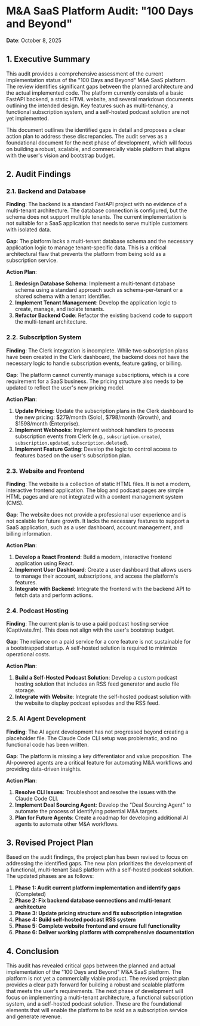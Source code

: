 # M&A SaaS Platform Audit: "100 Days and Beyond"

**Date**: October 8, 2025

## 1. Executive Summary

This audit provides a comprehensive assessment of the current implementation status of the "100 Days and Beyond" M&A SaaS platform. The review identifies significant gaps between the planned architecture and the actual implemented code. The platform currently consists of a basic FastAPI backend, a static HTML website, and several markdown documents outlining the intended design. Key features such as multi-tenancy, a functional subscription system, and a self-hosted podcast solution are not yet implemented.

This document outlines the identified gaps in detail and proposes a clear action plan to address these discrepancies. The audit serves as a foundational document for the next phase of development, which will focus on building a robust, scalable, and commercially viable platform that aligns with the user's vision and bootstrap budget.

## 2. Audit Findings

### 2.1. Backend and Database

**Finding**: The backend is a standard FastAPI project with no evidence of a multi-tenant architecture. The database connection is configured, but the schema does not support multiple tenants. The current implementation is not suitable for a SaaS application that needs to serve multiple customers with isolated data.

**Gap**: The platform lacks a multi-tenant database schema and the necessary application logic to manage tenant-specific data. This is a critical architectural flaw that prevents the platform from being sold as a subscription service.

**Action Plan**:

1.  **Redesign Database Schema**: Implement a multi-tenant database schema using a standard approach such as schema-per-tenant or a shared schema with a tenant identifier.
2.  **Implement Tenant Management**: Develop the application logic to create, manage, and isolate tenants.
3.  **Refactor Backend Code**: Refactor the existing backend code to support the multi-tenant architecture.

### 2.2. Subscription System

**Finding**: The Clerk integration is incomplete. While two subscription plans have been created in the Clerk dashboard, the backend does not have the necessary logic to handle subscription events, feature gating, or billing.

**Gap**: The platform cannot currently manage subscriptions, which is a core requirement for a SaaS business. The pricing structure also needs to be updated to reflect the user's new pricing model.

**Action Plan**:

1.  **Update Pricing**: Update the subscription plans in the Clerk dashboard to the new pricing: $279/month (Solo), $798/month (Growth), and $1598/month (Enterprise).
2.  **Implement Webhooks**: Implement webhook handlers to process subscription events from Clerk (e.g., `subscription.created`, `subscription.updated`, `subscription.deleted`).
3.  **Implement Feature Gating**: Develop the logic to control access to features based on the user's subscription plan.

### 2.3. Website and Frontend

**Finding**: The website is a collection of static HTML files. It is not a modern, interactive frontend application. The blog and podcast pages are simple HTML pages and are not integrated with a content management system (CMS).

**Gap**: The website does not provide a professional user experience and is not scalable for future growth. It lacks the necessary features to support a SaaS application, such as a user dashboard, account management, and billing information.

**Action Plan**:

1.  **Develop a React Frontend**: Build a modern, interactive frontend application using React.
2.  **Implement User Dashboard**: Create a user dashboard that allows users to manage their account, subscriptions, and access the platform's features.
3.  **Integrate with Backend**: Integrate the frontend with the backend API to fetch data and perform actions.

### 2.4. Podcast Hosting

**Finding**: The current plan is to use a paid podcast hosting service (Captivate.fm). This does not align with the user's bootstrap budget.

**Gap**: The reliance on a paid service for a core feature is not sustainable for a bootstrapped startup. A self-hosted solution is required to minimize operational costs.

**Action Plan**:

1.  **Build a Self-Hosted Podcast Solution**: Develop a custom podcast hosting solution that includes an RSS feed generator and audio file storage.
2.  **Integrate with Website**: Integrate the self-hosted podcast solution with the website to display podcast episodes and the RSS feed.

### 2.5. AI Agent Development

**Finding**: The AI agent development has not progressed beyond creating a placeholder file. The Claude Code CLI setup was problematic, and no functional code has been written.

**Gap**: The platform is missing a key differentiator and value proposition. The AI-powered agents are a critical feature for automating M&A workflows and providing data-driven insights.

**Action Plan**:

1.  **Resolve CLI Issues**: Troubleshoot and resolve the issues with the Claude Code CLI.
2.  **Implement Deal Sourcing Agent**: Develop the "Deal Sourcing Agent" to automate the process of identifying potential M&A targets.
3.  **Plan for Future Agents**: Create a roadmap for developing additional AI agents to automate other M&A workflows.

## 3. Revised Project Plan

Based on the audit findings, the project plan has been revised to focus on addressing the identified gaps. The new plan prioritizes the development of a functional, multi-tenant SaaS platform with a self-hosted podcast solution. The updated phases are as follows:

1.  **Phase 1: Audit current platform implementation and identify gaps** (Completed)
2.  **Phase 2: Fix backend database connections and multi-tenant architecture**
3.  **Phase 3: Update pricing structure and fix subscription integration**
4.  **Phase 4: Build self-hosted podcast RSS system**
5.  **Phase 5: Complete website frontend and ensure full functionality**
6.  **Phase 6: Deliver working platform with comprehensive documentation**

## 4. Conclusion

This audit has revealed critical gaps between the planned and actual implementation of the "100 Days and Beyond" M&A SaaS platform. The platform is not yet a commercially viable product. The revised project plan provides a clear path forward for building a robust and scalable platform that meets the user's requirements. The next phase of development will focus on implementing a multi-tenant architecture, a functional subscription system, and a self-hosted podcast solution. These are the foundational elements that will enable the platform to be sold as a subscription service and generate revenue.
